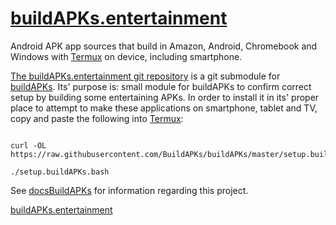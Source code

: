 # [buildAPKs.entertainment](https://github.com/BuildAPKs/buildAPKs.entertainment)
Android APK app sources that build in Amazon, Android, Chromebook and Windows with [Termux](https://github.com/termux) on device, including smartphone.

[The buildAPKs.entertainment git repository](https://github.com/BuildAPKs/buildAPKs.entertainment) is a git submodule for [buildAPKs](https://github.com/BuildAPKs/buildAPKs).  Its' purpose is: small module for buildAPKs to confirm correct setup by building some entertaining APKs.  In order to install it in its' proper place to attempt to make these applications on smartphone, tablet and TV, copy and paste the following into [Termux](https://github.com/termux):

```

curl -OL https://raw.githubusercontent.com/BuildAPKs/buildAPKs/master/setup.buildAPKs.bash

./setup.buildAPKs.bash

```

See [docsBuildAPKs](https://github.com/BuildAPKs/docsBuildAPKs/) for information regarding this project.

[buildAPKs.entertainment](https://buildapks.github.io/buildAPKs.entertainment)
<!--README.md OEF-->
